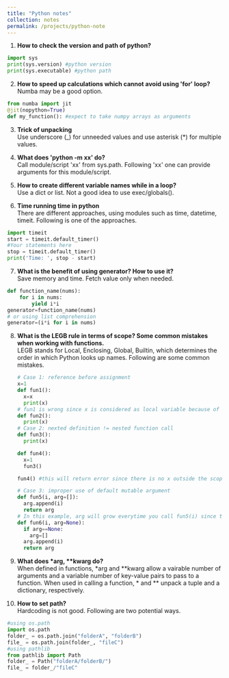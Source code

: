 ```yaml
---
title: "Python notes"
collection: notes
permalink: /projects/python-note
---
```

1. <b>How to check the version and path of python?</b><br/>
~~~ python
import sys
print(sys.version) #python version
print(sys.executable) #python path
~~~

2. <b>How to speed up calculations which cannot avoid using 'for' loop?</b><br/>
Numba may be a good option. 
~~~ python
from numba import jit
@jit(nopython=True)
def my_function(): #expect to take numpy arrays as arguments
~~~

3. <b>Trick of unpacking</b><br/>
Use underscore (\_) for unneeded values and use asterisk (\*) for multiple values.

4. <b>What does 'python -m xx' do?</b><br/>
Call module/script 'xx' from sys.path. Following 'xx' one can provide arguments for this module/script.

5. <b>How to create different variable names while in a loop?</b><br/>
Use a dict or list. Not a good idea to use exec/globals().
  
6. <b>Time running time in python</b><br/>
There are different approaches, using modules such as time, datetime, timeit. Following is one of the approaches.
~~~ python
import timeit
start = timeit.default_timer()
#Your statements here
stop = timeit.default_timer()
print('Time: ', stop - start)
~~~

7. <b>What is the benefit of using generator? How to use it?</b><br/>
Save memory and time. Fetch value only when needed.
~~~ python
def function_name(nums):
    for i in nums:
        yield i*i
generator=function_name(nums)
# or using list comprehension
generator=(i*i for i in nums)
~~~

8. <b>What is the LEGB rule in terms of scope? Some common mistakes when working with functions.</b><br/>
LEGB stands for Local, Enclosing, Global, Builtin, which determines the order in which Python looks up names. Following are some common mistakes.

    ~~~ python
    # Case 1: reference before assignment
    x=1
    def fun1():
      x=x
      print(x)
    # fun1 is wrong since x is considered as local variable because of assignment statement. fun2 works.
    def fun2():
      print(x)
    # Case 2: nexted definition != nested function call
    def fun3():
      print(x)

    def fun4():
      x=1
      fun3()

    fun4() #this will return error since there is no x outside the scope of def fun3()

    # Case 3: improper use of default mutable argument
    def fun5(i, arg=[]):
      arg.append(i)
      return arg
    # In this example, arg will grow everytime you call fun5(i) since the defalut argument is only defined when the    function is defined and it is mutable. Following is the correct way.
    def fun6(i, arg=None):
      if arg==None:
        arg=[]
      arg.append(i)
      return arg
    ~~~

9. <b>What does *arg, **kwarg do?</b><br/>
When defined in functions, *arg and **kwarg allow a vairable number of arguments and a variable number of key-value pairs to pass to a function. When used in calling a function, * and ** unpack a tuple and a dictionary, respectively.

10. <b>How to set path?</b><br/>
Hardcoding is not good. Following are two potential ways.
~~~ python
#using os.path
import os.path
folder_ = os.path.join("folderA", "folderB")
file_ = os.path.join(folder_, "fileC")
#using pathlib
from pathlib import Path
folder_ = Path("folderA/folderB/")
file_ = folder_/"fileC"
~~~
